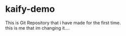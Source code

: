 # kaify-demo
This is Git Repository that i have made for the first time.
<br>
this is me that im changing it....

